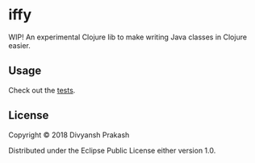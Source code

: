 # iffy

WIP! An experimental Clojure lib to make writing Java classes in Clojure easier. 

## Usage

Check out the [tests](./test/iffy/core_test.clj).

## License

Copyright © 2018 Divyansh Prakash

Distributed under the Eclipse Public License either version 1.0.
